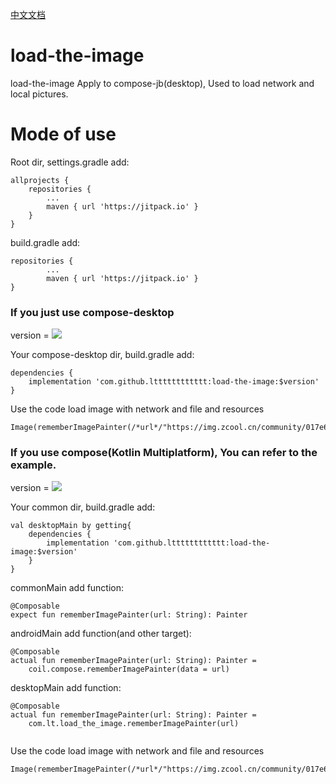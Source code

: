 [中文文档](https://blog.csdn.net/qq_33505109/article/details/125194044)

# load-the-image

load-the-image Apply to compose-jb(desktop), Used to load network and local pictures.

<h1>Mode of use</h1>
Root dir, settings.gradle add:

```
allprojects {
	repositories {
		...
		maven { url 'https://jitpack.io' }
	}
}
```

build.gradle add:

```
repositories {
    	...
    	maven { url 'https://jitpack.io' }
}
```

<h3>If you just use compose-desktop</h3>

version = [![](https://jitpack.io/v/ltttttttttttt/load-the-image.svg)](https://jitpack.io/#ltttttttttttt/load-the-image)

Your compose-desktop dir, build.gradle add:

```
dependencies {
	implementation 'com.github.ltttttttttttt:load-the-image:$version'
}
```

Use the code load image with network and file and resources

```
Image(rememberImagePainter(/*url*/"https://img.zcool.cn/community/017e625e57415ea801216518c25819.jpg@1280w_1l_2o_100sh.jpg","")
```

<h3>If you use compose(Kotlin Multiplatform), You can refer to the example.</h3>

version = [![](https://jitpack.io/v/ltttttttttttt/load-the-image.svg)](https://jitpack.io/#ltttttttttttt/load-the-image)

Your common dir, build.gradle add:

```
val desktopMain by getting{
	dependencies {
		implementation 'com.github.ltttttttttttt:load-the-image:$version'
	}
}
```

commonMain add function:

```
@Composable
expect fun rememberImagePainter(url: String): Painter
```

androidMain add function(and other target):

```
@Composable
actual fun rememberImagePainter(url: String): Painter =
    coil.compose.rememberImagePainter(data = url)
```

desktopMain add function:

```
@Composable
actual fun rememberImagePainter(url: String): Painter =
    com.lt.load_the_image.rememberImagePainter(url)
    
```
Use the code load image with network and file and resources

```
Image(rememberImagePainter(/*url*/"https://img.zcool.cn/community/017e625e57415ea801216518c25819.jpg@1280w_1l_2o_100sh.jpg","")
```
